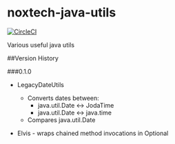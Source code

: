 # noxtech-java-utils

[![CircleCI](https://circleci.com/gh/matthewh86/noxtech-java-utils.svg?style=svg)](https://circleci.com/gh/matthewh86/noxtech-java-utils)

Various useful java utils

##Version History

###0.1.0
* LegacyDateUtils
  * Converts dates between:
    - java.util.Date <-> JodaTime
    - java.util.Date <-> java.time
  * Compares java.util.Date

* Elvis - wraps chained method invocations in Optional
